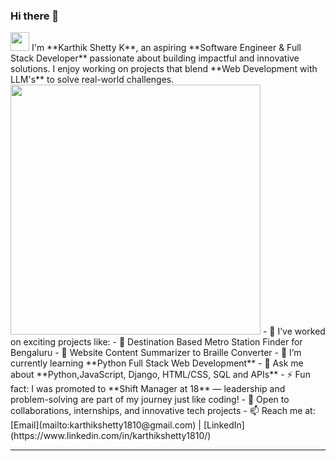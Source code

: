 ### Hi there 👋  
<img src="https://media.giphy.com/media/hvRJCLFzcasrR4ia7z/giphy.gif" width="30px"/>
I'm **Karthik Shetty K**, an aspiring **Software Engineer & Full Stack Developer** passionate about building impactful and innovative solutions. I enjoy working on projects that blend **Web Development with LLM's** to solve real-world challenges.  
<img src="https://media.giphy.com/media/qgQUggAC3Pfv687qPC/giphy.gif" width="400" />
- 🔭 I’ve worked on exciting projects like:  
  - 🚦 Destination Based Metro Station Finder for Bengaluru 
  - 📝 Website Content Summarizer to Braille Converter   
- 🌱 I’m currently learning **Python Full Stack Web Development**  
- 💬 Ask me about **Python,JavaScript, Django, HTML/CSS, SQL and APIs**  
- ⚡ Fun fact: I was promoted to **Shift Manager at 18** — leadership and problem-solving are part of my journey just like coding!  
- 📌 Open to collaborations, internships, and innovative tech projects  
- 📫 Reach me at: [Email](mailto:karthikshetty1810@gmail.com) | [LinkedIn](https://www.linkedin.com/in/karthikshetty1810/)  

---

